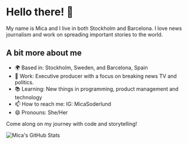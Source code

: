 # Hello there! 👋

My name is Mica and I live in both Stockholm and Barcelona. I love news journalism and work on spreading important stories to the world.

## A bit more about me

- 🌍 Based in: Stockholm, Sweden, and Barcelona, Spain
- 💼 Work: Executive producer with a focus on breaking news TV and politics.
- 📚 Learning: New things in programming, product management and technology
- 📫 How to reach me: IG: MicaSoderlund
- 😄 Pronouns: She/Her

Come along on my journey with code and storytelling!

![Mica's GitHub Stats](https://github-readme-stats.vercel.app/api?username=mica-soderlund&show_icons=true&hide_title=true&count_private=true&hide=prs&theme=radical)
